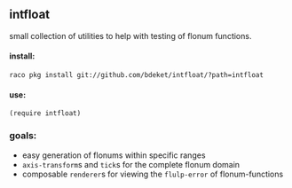## intfloat

small collection of utilities to help with testing of flonum functions.

#### install:
```
raco pkg install git://github.com/bdeket/intfloat/?path=intfloat
```

#### use:
`(require intfloat)`

### goals:

- easy generation of flonums within specific ranges
- `axis-transform`s and `tick`s for the complete flonum domain
- composable `renderer`s for viewing the `flulp-error` of flonum-functions